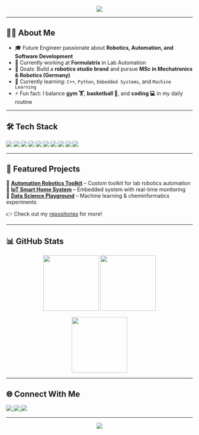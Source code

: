 <!-- Profile Banner -->
<p align="center">
  <img src="https://capsule-render.vercel.app/api?type=waving&color=0:1e3c72,100:2a5298&height=200&section=header&text=Hi%20👋,%20I'm%20Lucky Setiawan&fontSize=40&fontColor=ffffff&animation=fadeIn&fontAlignY=35" />
</p>

---

## 👨‍💻 About Me
- 🎓 Future Engineer passionate about **Robotics, Automation, and Software Development**  
- 💼 Currently working at **Formulatrix** in Lab Automation  
- 🎯 Goals: Build a **robotics studio brand** and pursue **MSc in Mechatronics & Robotics (Germany)**  
- 🌱 Currently learning: `C++`, `Python`, `Embedded Systems`, and `Machine Learning`  
- ⚡ Fun fact: I balance **gym 🏋️**, **basketball 🏀**, and **coding 💻** in my daily routine  

---

## 🛠️ Tech Stack
<p>
  <!-- Languages -->
  <img src="https://img.shields.io/badge/C++-00599C?style=for-the-badge&logo=c%2b%2b&logoColor=white"/>
  <img src="https://img.shields.io/badge/Python-3776AB?style=for-the-badge&logo=python&logoColor=white"/>
  <img src="https://img.shields.io/badge/JavaScript-F7DF1E?style=for-the-badge&logo=javascript&logoColor=black"/>

  <!-- Frameworks -->
  <img src="https://img.shields.io/badge/React-20232A?style=for-the-badge&logo=react&logoColor=61DAFB"/>
  <img src="https://img.shields.io/badge/Node.js-43853D?style=for-the-badge&logo=node.js&logoColor=white"/>
  <img src="https://img.shields.io/badge/Arduino-00979D?style=for-the-badge&logo=arduino&logoColor=white"/>
  <img src="https://img.shields.io/badge/Raspberry%20Pi-C51A4A?style=for-the-badge&logo=raspberrypi&logoColor=white"/>

  <!-- Tools -->
  <img src="https://img.shields.io/badge/Linux-FCC624?style=for-the-badge&logo=linux&logoColor=black"/>
  <img src="https://img.shields.io/badge/Git-F05032?style=for-the-badge&logo=git&logoColor=white"/>
  <img src="https://img.shields.io/badge/Docker-2496ED?style=for-the-badge&logo=docker&logoColor=white"/>
</p>

---

## 🚀 Featured Projects
🔹 [**Automation Robotics Toolkit**](https://github.com/YourUsername/your-repo) – Custom toolkit for lab robotics automation  
🔹 [**IoT Smart Home System**](https://github.com/YourUsername/your-repo) – Embedded system with real-time monitoring  
🔹 [**Data Science Playground**](https://github.com/YourUsername/your-repo) – Machine learning & cheminformatics experiments  

👉 Check out my [repositories](https://github.com/YourUsername?tab=repositories) for more!

---

## 📊 GitHub Stats
<p align="center">
  <img src="https://github-readme-stats.vercel.app/api?username=YourUsername&show_icons=true&theme=tokyonight" height="150"/>
  <img src="https://github-readme-streak-stats.herokuapp.com/?user=YourUsername&theme=tokyonight" height="150"/>
</p>
<p align="center">
  <img src="https://github-readme-stats.vercel.app/api/top-langs/?username=YourUsername&layout=compact&theme=tokyonight" height="150"/>
</p>

---

## 🌐 Connect With Me
<p>
  <a href="https://linkedin.com/in/your-linkedin">
    <img src="https://img.shields.io/badge/LinkedIn-0A66C2?style=for-the-badge&logo=linkedin&logoColor=white"/>
  </a>
  <a href="https://instagram.com/your-instagram">
    <img src="https://img.shields.io/badge/Instagram-E4405F?style=for-the-badge&logo=instagram&logoColor=white"/>
  </a>
  <a href="mailto:yourname@email.com">
    <img src="https://img.shields.io/badge/Email-D14836?style=for-the-badge&logo=gmail&logoColor=white"/>
  </a>
</p>

---

<p align="center">
  <img src="https://capsule-render.vercel.app/api?type=waving&color=0:1e3c72,100:2a5298&height=120&section=footer"/>
</p>
